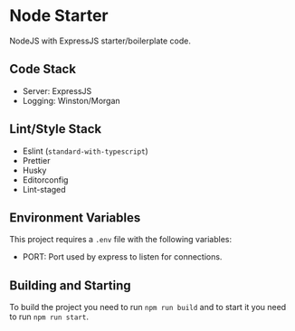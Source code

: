 # Node Starter

NodeJS with ExpressJS starter/boilerplate code.

## Code Stack

- Server: ExpressJS
- Logging: Winston/Morgan

## Lint/Style Stack

- Eslint (`standard-with-typescript`)
- Prettier
- Husky
- Editorconfig
- Lint-staged

## Environment Variables

This project requires a `.env` file with the following variables:

- PORT: Port used by express to listen for connections.

## Building and Starting

To build the project you need to run `npm run build` and to start it you need to run `npm run start`.
